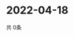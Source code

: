 # 2022-04-18
  共 0条

  <!-- BEGIN -->
  <!-- 最后更新时间Mon Apr 18 2022 19:03:34 GMT+0000 (Coordinated Universal Time) -->
  
  <!-- END -->
  
  
